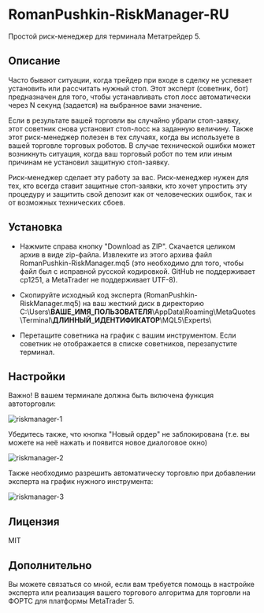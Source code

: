 RomanPushkin-RiskManager-RU
===========================

Простой риск-менеджер для терминала Метатрейдер 5.

Описание
--------

Часто бывают ситуации, когда трейдер при входе в сделку не успевает установить или рассчитать нужный стоп. Этот эксперт (советник, бот) предназначен для того, чтобы устанавливать стоп лосс автоматически через N секунд (задается) на выбранное вами значение.

Если в результате вашей торговли вы случайно убрали стоп-заявку, этот советник снова установит стоп-лосс на заданную величину. Также этот риск-менеджер полезен в тех случаях, когда вы используете в вашей торговле торговых роботов. В случае технической ошибки может возникнуть ситуация, когда ваш торговый робот по тем или иным причинам не установил защитную стоп-заявку.

Риск-менеджер сделает эту работу за вас. Риск-менеджер нужен для тех, кто всегда ставит защитные стоп-заявки, кто хочет упростить эту процедуру и защитить свой депозит как от человеческих ошибок, так и от возможных технических сбоев.

Установка
---------

* Нажмите справа кнопку "Download as ZIP". Скачается целиком архив в виде zip-файла. Извлеките из этого архива файл RomanPushkin-RiskManager.mq5 (это необходимо для того, чтобы файл был с исправной русской кодировкой. GitHub не поддерживает cp1251, а MetaTrader не поддерживает UTF-8).

* Скопируйте исходный код эксперта (RomanPushkin-RiskManager.mq5) на ваш жесткий диск в директорию C:\Users\\__ВАШЕ\_ИМЯ\_ПОЛЬЗОВАТЕЛЯ__\AppData\Roaming\MetaQuotes\Terminal\\__ДЛИННЫЙ_ИДЕНТИФИКАТОР__\MQL5\Experts\ 

* Перетащите советника на график с вашим инструментом. Если советник не отображается в списке советников, перезапустите терминал.

Настройки
---------

Важно! В вашем терминале должна быть включена функция автоторговли:

![riskmanager-1](https://cloud.githubusercontent.com/assets/1477672/2547336/1f8b6b7c-b64f-11e3-8226-02f81ab90649.png)

Убедитесь также, что кнопка "Новый ордер" не заблокирована (т.е. вы можете на неё нажать и появится новое диалоговое окно)

![riskmanager-2](https://cloud.githubusercontent.com/assets/1477672/2547345/78d06016-b64f-11e3-9480-25827e91fdf5.png)

Также необходимо разрешить автоматическу торговлю при добавлении эксперта на график нужного инструмента:

![riskmanager-3](https://cloud.githubusercontent.com/assets/1477672/2547382/1c278b0e-b650-11e3-95b4-b7005f8a9465.png)

Лицензия
--------

MIT

Дополнительно
-------------

Вы можете связаться со мной, если вам требуется помощь в настройке эксперта или реализация вашего торгового алгоритма для торговли на ФОРТС для платформы MetaTrader 5.
